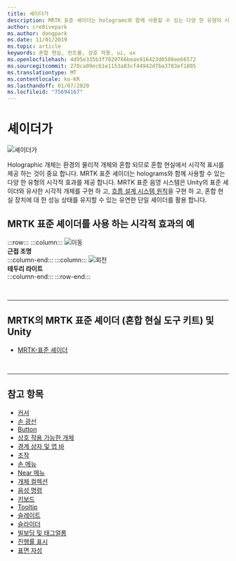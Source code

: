 ```yaml
---
title: 셰이더가
description: MRTK 표준 셰이더는 holograms와 함께 사용할 수 있는 다양 한 유형의 시각적 효과를 제공 합니다.
author: cre8ivepark
ms.author: dongpark
ms.date: 11/01/2019
ms.topic: article
keywords: 혼합 현실, 컨트롤, 상호 작용, ui, ux
ms.openlocfilehash: 4d95e335b3f7020766beae916423d0588ee66572
ms.sourcegitcommit: 270ca09ec61e1153a83cf44942d7ba3783ef1805
ms.translationtype: MT
ms.contentlocale: ko-KR
ms.lasthandoff: 01/07/2020
ms.locfileid: "75694167"
---
```

# <a name="shader"></a>셰이더가

![셰이더가](images/UX/UX_Hero_StandardShader.jpg)

Holographic 개체는 환경의 물리적 개체와 혼합 되므로 혼합 현실에서 시각적 표시를 제공 하는 것이 중요 합니다. MRTK 표준 셰이더는 holograms와 함께 사용할 수 있는 다양 한 유형의 시각적 효과를 제공 합니다. MRTK 표준 음영 시스템은 Unity의 표준 셰이더와 유사한 시각적 개체를 구현 하 고, [흐름 설계 시스템 원칙](https://www.microsoft.com/design/fluent/#/)을 구현 하 고, 혼합 현실 장치에 대 한 성능 상태를 유지할 수 있는 유연한 단일 셰이더를 활용 합니다.
<br>

## <a name="examples-of-visual-effects-using-mrtk-standard-shader"></a>MRTK 표준 셰이더를 사용 하는 시각적 효과의 예 
:::row:::
    :::column:::
       ![이동](images/UX/UX_Button_Affordance_ProximityLight.jpg)<br>
       **근접 조명**<br>
    :::column-end:::
    :::column:::
       ![회전](images/UX/UX_Button_Affordance_FocusHighlight.jpg)<br>
        **테두리 라이트**<br>
    :::column-end:::
:::row-end:::

<br>

---

## <a name="mrtk-standard-shader-in-mrtk-mixed-reality-toolkit-for-unity"></a>MRTK의 MRTK 표준 셰이더 (혼합 현실 도구 키트) 및 Unity

* [MRTK-표준 셰이더](https://microsoft.github.io/MixedRealityToolkit-Unity/Documentation/README_MRTKStandardShader.html)


<br>

---

## <a name="see-also"></a>참고 항목

* [커서](cursors.md)
* [손 광선](point-and-commit.md)
* [Button](button.md)
* [상호 작용 가능한 개체](interactable-object.md)
* [경계 상자 및 앱 바](app-bar-and-bounding-box.md)
* [조작](direct-manipulation.md)
* [손 메뉴](hand-menu.md)
* [Near 메뉴](near-menu.md)
* [개체 컬렉션](object-collection.md)
* [음성 명령](voice-input.md)
* [키보드](keyboard.md)
* [Tooltip](tooltip.md)
* [슬레이트](slate.md)
* [슬라이더](slider.md)
* [빌보딩 및 태그얼롱](billboarding-and-tag-along.md)
* [진행률 표시](progress.md)
* [표면 자성](surface-magnetism.md)
